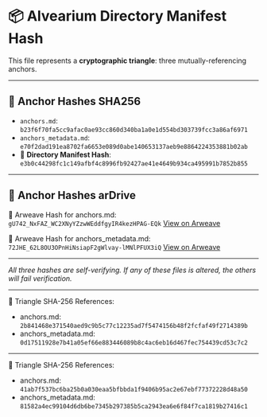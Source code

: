 # 📦 Alvearium Directory Manifest Hash

This file represents a **cryptographic triangle**: three mutually-referencing anchors.

---

## 🔐 Anchor Hashes SHA256

- `anchors.md`: `b23f6f70fa5cc9afac0ae93cc860d340ba1a0e1d554bd303739fcc3a86af6971`
- `anchors_metadata.md`: `e70f2dad191ea8702fa6653e089d0abe140653137aeb9e8864224353881b02ab`
- 📂 **Directory Manifest Hash**: `e3b0c44298fc1c149afbf4c8996fb92427ae41e4649b934ca495991b7852b855`

---

## 🔐 Anchor Hashes arDrive

📌 Arweave Hash for anchors.md: `gU742_NxFAZ_WC2XNyYZzwWEddfgyIR4kezHPAG-EQk`
[View on Arweave](https://arweave.net/gU742_NxFAZ_WC2XNyYZzwWEddfgyIR4kezHPAG-EQk)

📌 Arweave Hash for anchors_metadata.md: `72JHE_62L8OU3OPnHiNsiapF2gWlvay-lMNlPFUX3iQ`
[View on Arweave](https://arweave.net/72JHE_62L8OU3OPnHiNsiapF2gWlvay-lMNlPFUX3iQ)

---

_All three hashes are self-verifying. If any of these files is altered, the others will fail verification._

---
🔗 Triangle SHA-256 References:
- anchors.md: `2b841468e371540aed9c9b5c77c12235ad7f5474156b48f2fcfaf49f2714389b`
- anchors_metadata.md: `0d17511928e7b41a05ef66e883446089b8c4ac6eb16d467fec754439cd53c7c2`

---
🔗 Triangle SHA-256 References:
- anchors.md: `41ab7f537bc6ba25b0a030eaa5bfbbda1f9406b95ac2e67ebf77372228d48a50`
- anchors_metadata.md: `81582a4ec99104d6db6be7345b297385b5ca2943ea6e6f84f7ca1819b27416c1`

